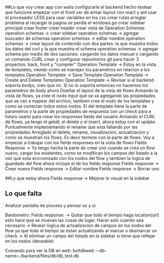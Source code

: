 ##Lo que voy
crear app con wails
configurarle el backend hecho
testear que funcione
empezar con el front ver de armar layout con react y ant
usar el procesador LESS para usar variables en los css
crear rutas
arreglar problema al recargar la pagina se perdia el windows.go
crear sidebar principal
crear footer
crear header
crear vista de Operation Schemas
operation schemas -> crear sidebar
operation schemas -> agregar buscador de schemas
operation schemas -> editar nombre
operation schemas -> crear layout de contenido con dos partes: la que muestra todos los datos del curl y la que muestra el schema
operation schemas -> agregar schema por medio de dos opciones: cargando los datos manual o cargando un comando CURL
crear y configurar repositorios git para hacer 3 proyectos: back, front y "compiler"
Operation Template -> Estoy en la vista de templates, viendo como se manejan los parametros en relacion a los templates
Operation Template -> Save Template
Operation Template -> Create and Delete Templates
Operation Template -> Revisar si el backend soporta bodys, creo que no. Si no lo soporta entonces no hacemos los parametros de body ahora
Diseñar el layout de la vista de flows
Armando la vista de flows, ya cree el nodo input que se va agregando las propiedades que se van a mapear del archivo, tambien cree el nodo de los templates y como se conectan todos estos nodos. El del template tiene la parte de parametros y la parte de propiedades de respuesta con un check para a futuro usarlo para crear los responses fields del usuario
Armando el CURL de flows, ya tengo el getall, el delete y el insert, ahora estoy con el update. Puntualmente implementando el rename que esta fallando por las propiedades
Arreglado el delete, rename, visualizacion, actualizacion y como se muestran los flows. Es decir termine con la parte de flows.
Voy a empezar a trabajar con los fields responses en la vista de flows
Fields Response -> Ya tengo hecha la parte de crear uno cuando se crea un flow nuevo, cargar los existentes, como se modifican los campos del listado a la vez que esta sincronizado con los nodos del flow y tambien la logica de guardado del flow ahora incluye el de los fields response
Fields response -> Crear nuevo
Fields response -> Editar nombre
Fields response -> Borrar uno

##Lo que estoy ahora
Fields response -> Mejorar lo visual en la sidebar

## Lo que falta
Analizar pantalla de process y pensar ux y ui


Bardometro:
Fields response:
    -> Quitar que todo el tiempo haga location(url) esto hace que se muevan las cosas de lugar. Hacer solo cuando sea necesario
    -> Reveer logica de actualizacion de campos en los nodos del flow ya que todo el tiempo se estan actualizando al marcar o desmarcar un check
    -> Al eliminar un campo del listado en la sidebar si tiene que reflejar en los nodos (deseable)



Comando para ver la DB en web:
boltdbweb --db-name=./backend/files/db/db_test.db